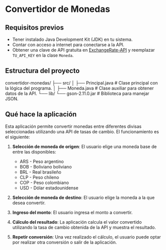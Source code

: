 # Convertidor de Monedas

## Requisitos previos

- Tener instalado Java Development Kit (JDK) en tu sistema.
- Contar con acceso a internet para conectarse a la API.
- Obtener una clave de API gratuita en [ExchangeRate-API](https://www.exchangerate-api.com/) y reemplazar `TU_API_KEY` en la clase `Moneda`.

## Estructura del proyecto

convertidor-monedas/ ├── src/ │ ├── Principal.java # Clase principal con la lógica del programa. 
                              │ ├── Moneda.java # Clase auxiliar para obtener datos de la API. 
                     └── lib/ └── gson-2.11.0.jar # Biblioteca para manejar JSON.

## Qué hace la aplicación

Esta aplicación permite convertir monedas entre diferentes divisas seleccionadas utilizando una API de tasas de cambio. El funcionamiento es el siguiente:

1. **Selección de moneda de origen**: El usuario elige una moneda base de entre las disponibles:
   - ARS - Peso argentino
   - BOB - Boliviano boliviano
   - BRL - Real brasileño
   - CLP - Peso chileno
   - COP - Peso colombiano
   - USD - Dólar estadounidense

2. **Selección de moneda de destino**: El usuario elige la moneda a la que desea convertir.

3. **Ingreso del monto**: El usuario ingresa el monto a convertir.

4. **Cálculo del resultado**: La aplicación calcula el valor convertido utilizando la tasa de cambio obtenida de la API y muestra el resultado.

5. **Repetir conversión**: Una vez realizado el cálculo, el usuario puede optar por realizar otra conversión o salir de la aplicación.

